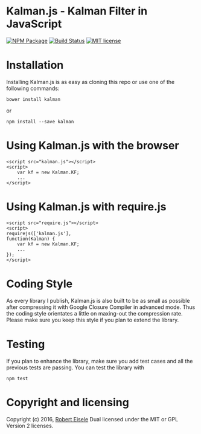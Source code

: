 # Kalman.js - Kalman Filter in JavaScript

[![NPM Package](https://img.shields.io/npm/v/kalman.svg?style=flat)](https://npmjs.org/package/kalman "View this project on npm")
[![Build Status](https://travis-ci.org/infusion/Kalman.js.svg?branch=master)](https://travis-ci.org/infusion/Kalman.js)
[![MIT license](http://img.shields.io/badge/license-MIT-brightgreen.svg)](http://opensource.org/licenses/MIT)


Installation
===
Installing Kalman.js is as easy as cloning this repo or use one of the following commands:

```
bower install kalman
```
or

```
npm install --save kalman
```

Using Kalman.js with the browser
===
    <script src="kalman.js"></script>
    <script>
        var kf = new Kalman.KF;
        ...
    </script>


Using Kalman.js with require.js
===
    <script src="require.js"></script>
    <script>
    requirejs(['kalman.js'],
    function(Kalman) {
        var kf = new Kalman.KF;
        ...
    });
    </script>

Coding Style
===
As every library I publish, Kalman.js is also built to be as small as possible after compressing it with Google Closure Compiler in advanced mode. Thus the coding style orientates a little on maxing-out the compression rate. Please make sure you keep this style if you plan to extend the library.

Testing
===
If you plan to enhance the library, make sure you add test cases and all the previous tests are passing. You can test the library with

```
npm test
```

Copyright and licensing
===
Copyright (c) 2016, [Robert Eisele](http://www.xarg.org/)
Dual licensed under the MIT or GPL Version 2 licenses.
